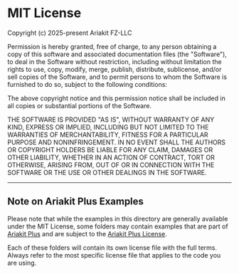 # MIT License

Copyright (c) 2025-present Ariakit FZ-LLC

Permission is hereby granted, free of charge, to any person obtaining a copy
of this software and associated documentation files (the "Software"), to deal
in the Software without restriction, including without limitation the rights
to use, copy, modify, merge, publish, distribute, sublicense, and/or sell
copies of the Software, and to permit persons to whom the Software is
furnished to do so, subject to the following conditions:

The above copyright notice and this permission notice shall be included in all
copies or substantial portions of the Software.

THE SOFTWARE IS PROVIDED "AS IS", WITHOUT WARRANTY OF ANY KIND, EXPRESS OR
IMPLIED, INCLUDING BUT NOT LIMITED TO THE WARRANTIES OF MERCHANTABILITY,
FITNESS FOR A PARTICULAR PURPOSE AND NONINFRINGEMENT. IN NO EVENT SHALL THE
AUTHORS OR COPYRIGHT HOLDERS BE LIABLE FOR ANY CLAIM, DAMAGES OR OTHER
LIABILITY, WHETHER IN AN ACTION OF CONTRACT, TORT OR OTHERWISE, ARISING FROM,
OUT OF OR IN CONNECTION WITH THE SOFTWARE OR THE USE OR OTHER DEALINGS IN THE
SOFTWARE.

---

## Note on Ariakit Plus Examples

Please note that while the examples in this directory are generally available under the MIT License, some folders may contain examples that are part of [Ariakit Plus](https://ariakit.org/plus) and are subject to the [Ariakit Plus License](https://ariakit.org/plus/license).

Each of these folders will contain its own license file with the full terms. Always refer to the most specific license file that applies to the code you are using.
